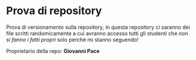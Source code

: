 # Prova di repository

Prova di versionamento sulla repository, in questa repository ci saranno dei file scritti randomicamente a cui avranno accesso tutti gli studenti che *non si fanno i fatti propri* solo perché mi stanno seguendo!

Proprietario della repo: **Giovanni Pace**